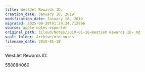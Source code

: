```yaml
---
title: WestJet Rewards ID:
creation_date: January 18, 2019
modification_date: January 18, 2019
migrated: 2025-09-20T01:29:34.712896
source: apple-notes-exporter
original_path: iCloud/Notes/2019-01-18-WestJet Rewards ID-.md
vault_folder: Archive/old-notes
filename_date: 2019-01-18
---
```



WestJet Rewards ID:

558884060

